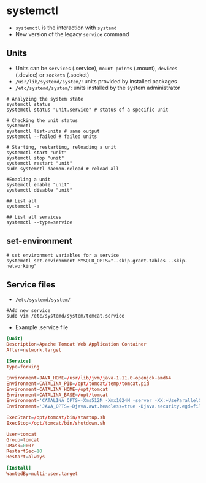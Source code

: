 # systemctl

- `systemctl` is the interaction with `systemd`
- New version of the legacy `service` command

## Units

- Units can be `services` (.service), `mount points` (.mount), `devices` (.device) or `sockets` (.socket)
- `/usr/lib/systemd/system/`: units provided by installed packages
- `/etc/systemd/system/`: units installed by the system administrator

```shell
# Analyzing the system state
systemctl status
systemctl status "unit.service" # status of a specific unit

# Checking the unit status
systemctl
systemctl list-units # same output
systemctl --failed # failed units

# Starting, restarting, reloading a unit
systemctl start "unit"
systemctl stop "unit"
systemctl restart "unit"
sudo systemctl daemon-reload # reload all

#Enabling a unit
systemctl enable "unit"
systemctl disable "unit"

## List all
systemctl -a

## List all services
systemctl --type=service
```

## set-environment

```shell
# set environment variables for a service
systemctl set-environment MYSQLD_OPTS="--skip-grant-tables --skip-networking"
```

## Service files

- `/etc/systemd/system/`

```shell
#Add new service
sudo vim /etc/systemd/system/tomcat.service
```

- Example .service file

```conf
[Unit]
Description=Apache Tomcat Web Application Container
After=network.target

[Service]
Type=forking

Environment=JAVA_HOME=/usr/lib/jvm/java-1.11.0-openjdk-amd64
Environment=CATALINA_PID=/opt/tomcat/temp/tomcat.pid
Environment=CATALINA_HOME=/opt/tomcat
Environment=CATALINA_BASE=/opt/tomcat
Environment='CATALINA_OPTS=-Xms512M -Xmx1024M -server -XX:+UseParallelGC'
Environment='JAVA_OPTS=-Djava.awt.headless=true -Djava.security.egd=file:/dev/./urandom'

ExecStart=/opt/tomcat/bin/startup.sh
ExecStop=/opt/tomcat/bin/shutdown.sh

User=tomcat
Group=tomcat
UMask=0007
RestartSec=10
Restart=always

[Install]
WantedBy=multi-user.target
```
